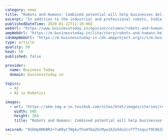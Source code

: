 ```yaml
---
category: news
title: "Robots and Humans: Combined potential will help businesses deliver unprecedented results"
excerpt: "In addition to the industrial and professional robots, India is also one of the growing markets for software robots, including Robotic Process Automation (RPA), cognitive, and Artificial Intelligence (AI)-driven process ... unprecedented outcomes to their stakeholders. The start-up ecosystem for robots (industrial, professional services ..."
publishedDateTime: 2020-01-22T11:10:00Z
webUrl: "https://www.businesstoday.in/opinion/columns/robots-and-humans-help-businesses-organisations-deliver-unprecedented-results-ai-machine-learning/story/394410.html"
ampWebUrl: "https://m.businesstoday.in/lite/story/robots-and-humans-help-businesses-organisations-deliver-unprecedented-results-ai-machine-learning/1/394410.html"
cdnAmpWebUrl: "https://m-businesstoday-in.cdn.ampproject.org/c/s/m.businesstoday.in/lite/story/robots-and-humans-help-businesses-organisations-deliver-unprecedented-results-ai-machine-learning/1/394410.html"
type: article
quality: 50
heat: 50
published: false

provider:
  name: Business Today
  domain: businesstoday.in

topics:
  - AI
  - AI in Robotics

images:
  - url: "https://akm-img-a-in.tosshub.com/sites/btmt/images/stories/robots_humans_505_220120035608.jpg"
    width: 505
    height: 264
    title: "Robots and Humans: Combined potential will help businesses deliver unprecedented results"

secured: "91bHp8NKBRI+7u80yCfWgkuThuHYbqZUcMyw162eXdu2cvTfTtoqu/Y9C6KZeZ3GgNLmHUHiKlKy7RMn9l8xfXjy4SJCTiw++MC5JcL54kwwrCdvP1635Gd/cjfBo+dvZLbxsGBhDFxioRxbrJy+9/Haf7/3x7nKpZV9me8td5Ql8Ve4avcAMH+LXc3RxGfHLsqNAzrz3h/pCcz0colFg6zVuH31r1CqpJHJqLViGj3sN+CELv2e6/B6oNKZNz9xqUcPvwkpIyu4ykvJepHzMMn27BdhTBBb9uduwWMvGowsfePxdup9X12Jzw1+e4h+T6kRbWe4DnZgfL+A/xaYy7TzOogTGYazCus5Djyyo2WWDHTc/y1IMDeq7MqniGKd/MGGTq1QDTCDltnukS6BNSop+4rOK8FY+E7ir/MmsnGCufeThO2FWs1mPw8a/2CtqcjmiZ3LyDgaxl6Mk9DsMA==;L4BKKhPwZaZFXCk0pS4EPg=="
---
```


